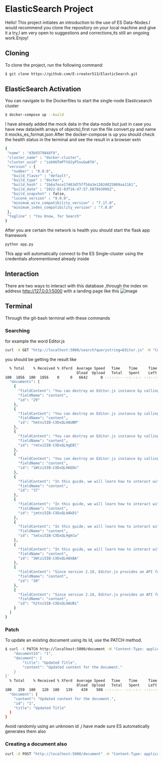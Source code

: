 # ElasticSearch Project

Hello! This project initiates an introduction to the use of ES Data-Nodes.I would recommend you clone the repository on your local machine and give it a try,I am very open to suggestions and corrections,its still an ongoing work.Enjoy!

## Cloning

To clone the project, run the following command:

```bash
$ git clone https://github.com/E-creator513/ElasticSearch.git
```
##  ElasticSearch Activation

You can navigate to the Dockerfiles to start the single-node Elasticsearch cluster

```bash
$ docker-compose up --build
```

I have already added the mock data in the data-node but just in case you have new data(with arrays of objects),first run the file convert.py and name it mocks_es_format.json
After the docker-compose is up you should check the health status in the terminal and see the result in a browser extn

 ```bash
{
  "name" : "d3b9379848f9",
  "cluster_name" : "docker-cluster",
  "cluster_uuid" : "iokHUTmPTtOJyP5xuGw8fA",
  "version" : {
    "number" : "8.0.0",
    "build_flavor" : "default",
    "build_type" : "docker",
    "build_hash" : "1b6a7ece17463df5ff54a3e1302d825889aa1161",
    "build_date" : "2022-02-03T16:47:57.507843096Z",
    "build_snapshot" : false,
    "lucene_version" : "9.0.0",
    "minimum_wire_compatibility_version" : "7.17.0",
    "minimum_index_compatibility_version" : "7.0.0"
  },
  "tagline" : "You Know, for Search"
}
```
After you are certain the network is health you should start the flask app framework 

 ```bash
python app.py
```
This app will automatically connect to the ES Single-cluster using the credentials aforementioned already inside 

## Interaction
There are two ways to interact with this database ,through the index on address http://127.0.0.1:5000 with a landing page like this 
![image](https://github.com/user-attachments/assets/0b5f0dfe-5a08-4b59-b492-b6e05e90aca2)
## Terminal
Through the git-bash terminal with these commands 
### Searching 

for example the word Editor.js
```bash
curl -X GET "http://localhost:5000/search?querystring=Editor.js" -H "Content-Type: application/json"
```
you should be getting the result like 

```bash
  % Total    % Received % Xferd  Average Speed   Time    Time     Time  Current
                                 Dload  Upload   Total   Spent    Left  Speed
100  1856  100  1856    0     0   6642      0 --:--:-- --:--:-- --:--:--  6652{
  "documents": [
    {
      "fieldContent": "You can destroy an Editor.js instance by calling the `destroy` method.",
      "fieldName": "content",
      "id": "29"
    },
    {
      "fieldContent": "You can destroy an Editor.js instance by calling the `destroy` method.",
      "fieldName": "content",
      "id": "hmtni5IB-CXDxQLHAUBM"
    },
    {
      "fieldContent": "You can destroy an Editor.js instance by calling the `destroy` method.",
      "fieldName": "content",
      "id": "rmtxi5IB-CXDxQLHgEBl"
    },
    {
      "fieldContent": "You can destroy an Editor.js instance by calling the `destroy` method.",
      "fieldName": "content",
      "id": "1Wtzi5IB-CXDxQLH6EDn"
    },
    {
      "fieldContent": "In this guide, we will learn how to interact with the Editor.js API.",
      "fieldName": "content",
      "id": "37"
    },
    {
      "fieldContent": "In this guide, we will learn how to interact with the Editor.js API.",
      "fieldName": "content",
      "id": "jmtni5IB-CXDxQLHAkD1"
    },
    {
      "fieldContent": "In this guide, we will learn how to interact with the Editor.js API.",
      "fieldName": "content",
      "id": "tmtxi5IB-CXDxQLHgkCw"
    },
    {
      "fieldContent": "In this guide, we will learn how to interact with the Editor.js API.",
      "fieldName": "content",
      "id": "3Wtzi5IB-CXDxQLH6kBA"
    },
    {
      "fieldContent": "Since version 2.18, Editor.js provides an API for internationalization (i18n) that allows localizing all UI texts of the editor's core and plugins.",
      "fieldName": "content",
      "id": "30"
    },
    {
      "fieldContent": "Since version 2.18, Editor.js provides an API for internationalization (i18n) that allows localizing all UI texts of the editor's core and plugins.",
      "fieldName": "content",
      "id": "h2tni5IB-CXDxQLHAUB1"
    }
  ]
}
```
### Patch
To update an existing document using its Id, use the PATCH method.
 
```bash
$ curl -X PATCH http://localhost:5000/document -H "Content-Type: application/json" -d '{
    "documentId": "1",
    "document": {
        "title": "Updated Title",
        "content": "Updated content for the document."
    }
}'
  % Total    % Received % Xferd  Average Speed   Time    Time     Time  Current
                                 Dload  Upload   Total   Spent    Left  Speed
100   259  100   120  100   139    439    508 --:--:-- --:--:-- --:--:--   945{
  "document": {
    "content": "Updated content for the document.",
    "id": "1",
    "title": "Updated Title"
  }
}
```
Avoid randomly using an unknown id ,i have made sure ES automatically generates them also

### Creating a document also
```bash
curl -X POST "http://localhost:5000/document" -H "Content-Type: application/json" -d @data.json
```

